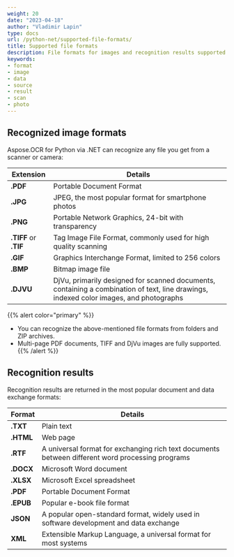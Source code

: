 ```yaml
---
weight: 20
date: "2023-04-18"
author: "Vladimir Lapin"
type: docs
url: /python-net/supported-file-formats/
title: Supported file formats
description: File formats for images and recognition results supported by Aspose.OCR for Python via .NET.
keywords:
- format
- image
- data
- source
- result
- scan
- photo
---
```


## Recognized image formats

Aspose.OCR for Python via .NET can recognize any file you get from a scanner or camera:

Extension             | Details
--------------------- | -------
**.PDF**              | Portable Document Format
**.JPG**              | JPEG, the most popular format for smartphone photos
**.PNG**              | Portable Network Graphics, 24-bit with transparency
**.TIFF** or **.TIF** | Tag Image File Format, commonly used for high quality scanning
**.GIF**              | Graphics Interchange Format, limited to 256 colors
**.BMP**              | Bitmap image file
**.DJVU**             | DjVu, primarily designed for scanned documents, containing a combination of text, line drawings, indexed color images, and photographs

{{% alert color="primary" %}}
- You can recognize the above-mentioned file formats from folders and ZIP archives.
- Multi-page PDF documents, TIFF and DjVu images are fully supported.
{{% /alert %}}


## Recognition results

Recognition results are returned in the most popular document and data exchange formats:

Format    | Details
--------- | -------
**.TXT**  | Plain text
**.HTML** | Web page
**.RTF**  | A universal format for exchanging rich text documents between different word processing programs
**.DOCX** | Microsoft Word document
**.XLSX** | Microsoft Excel spreadsheet
**.PDF**  | Portable Document Format
**.EPUB** | Popular e-book file format
**JSON**  | A popular open-standard format, widely used in software development and data exchange
**XML**   | Extensible Markup Language, a universal format for most systems
